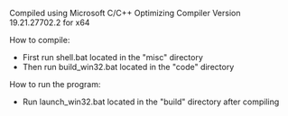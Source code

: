 Compiled using Microsoft C/C++ Optimizing Compiler Version 19.21.27702.2 for x64

How to compile:
- First run shell.bat located in the "misc" directory
- Then run build_win32.bat located in the "code" directory

How to run the program:
- Run launch_win32.bat located in the "build" directory after compiling